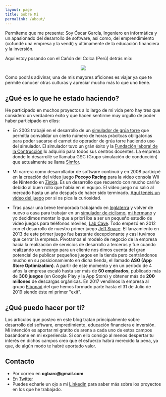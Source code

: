 ```yaml
---
layout: page
title: Sobre Mí
permalink: /about/
---
```


Permíteme que me presente: Soy Óscar García, Ingeniero en informática y un apasionado del desarrollo de software, así como, del emprendimiento (cofundé una empresa y la vendí) y últimamente de la educación financiera y la inversión.  

Aquí estoy posando con el Cañón del Colca (Perú) detrás mío:

<p align="center">
<img src="{{ site.baseurl }}/images/sobre-mi.jpg"/>
</p>

Como podrás adivinar, una de mis mayores aficiones es viajar ya que te permite conocer otras culturas y apreciar mucho más lo que uno tiene.

## ¿Qué es lo que he estado haciendo?

He participado en muchos proyectos a lo largo de mi vida pero hay tres que considero un verdadero éxito y que hacen sentirme muy orgullo de poder haber participado en ellos:   

* En 2003 trabajé en el desarrollo de un [simulador de grúa torre](http://simfor.es/wp/?portfolio=grua-torre) que permitía convalidar un cierto número de horas prácitcas obligatorias para poder sacarse el carnet de operador de grúa torre haciendo uso del simulador. El simulador tuvo un grán éxito y la [Fundación laboral de la Contrucción](https://www.fundacionlaboral.org) lo adquirió para todos sus centros docentes. La empresa donde lo desarrollé se llamaba GSC (Grupo simulación de conducción) que actualmente se llama [Simfor](http://simfor.es/wp/). 

* Mi carrera como desarrollador de software continuó y en 2008 participé en la creación del vídeo juego __Pocoyo Racing__ para la vídeo consola Wii de Nintendo en [Zinkia](https://www.zinkia.com/es). Es un desarrollo que recuerdo con mucho cariño debido al buen rollo que había en el equipo. El vídeo juego no salió al mercado hasta un año después de haber sido terminado. [Aquí tenéis un vídeo del juego](https://www.youtube.com/watch?v=1plG9CRfcJc) por si os pica la curiosidad.

* Tras pasar una breve temporada trabajando en [Inglaterra](http://www.codemasters.com) y volver de nuevo a casa para trabajar en un [simulador de ciclismo](https://www.bkool.com/es), [mi hermano](https://www.linkedin.com/in/fernandogarciabaro/) y yo decidimos montar lo que a priori iba a ser un pequeño estudio de vídeo juegos para teléfonos móviles, [Lab Cave](https://labcavegames.com). Todo empezó en 2012 con el desarrollo de nuestro primer juego [Jeff Space](https://apps.apple.com/es/app/jeff-space-action-packed-arcade-shooting-game/id604698524). El lanzamiento en 2013 de este primer juego fue bastante decepcionante y casi tuvimos que cerrar la empresa. Pivotamos el modelo de negocio de la empresa hacia la realización de servicios de desarrollo a terceros y fue cuando realizando un encargo para un cliente nos dimos cuenta del gran potencial de publicar pequeños juegos en la tienda pero centrándonos mucho en su posicionamiento en dicha tienda, el llamado __ASO (App Store Optimization)__. A partir de este momento y en un período de 4 años la empresa escaló hasta ser más de __60 empleados__, publicado más de __300 juegos__ (en Google Play y la App Store) y obtener más de __200 millones__ de descargas orgánicas. En 2017 vendimos la empresa al grupo [Fibonad](https://www.fibonad.com) del que hemos formado parte hasta el 31 de Julio de 2019 siendo éste mi primer "exit".

## ¿Qué puedo hacer por ti?

Los artículos que posteo en este blog tratan principalmente sobre desarrollo del software, empredimiento, educación financiera e inversión. Mi intención es aportar mi gratito de arena a cada uno de estos campos basándome en mi experiencia. Si con ello consigo al menos despertar tu interés en dichos campos creo que el esfuerzo habrá merecido la pena, ya que, de algún modo te habré aportado valor.

## Contacto

* Por correo en __ogbaro@gmail.com__
* En [Twitter](https://twitter.com/ogbaro)
* Puedes echarle un ojo a mi [LinkedIn](https://www.linkedin.com/in/ogbaro/) para saber más sobre los proyectos en los que he trabajado.
